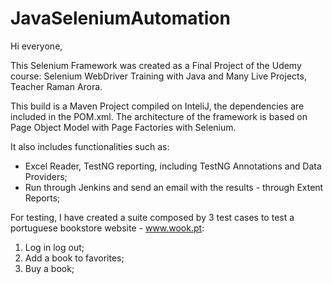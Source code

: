 # JavaSeleniumAutomation

Hi everyone,

This Selenium Framework was created as a Final Project of the Udemy course: Selenium WebDriver Training with Java and Many Live Projects, Teacher Raman Arora.

This build is a Maven Project compiled on InteliJ, the dependencies are included in the POM.xml. The architecture of the framework is based on Page Object Model with Page Factories with Selenium. 

It also includes functionalities such as:
- Excel Reader, TestNG reporting, including TestNG Annotations and Data Providers;
- Run through Jenkins and send an email with the results - through Extent Reports; 

For testing, I have created a suite composed by 3 test cases to test a portuguese bookstore website - www.wook.pt:
1. Log in log out;
2. Add a book to favorites;
3. Buy a book;
